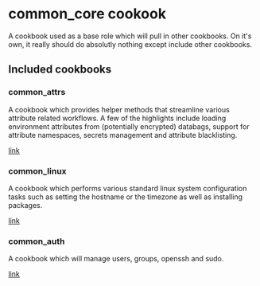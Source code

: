 # common_core cookook

A cookbook used as a base role which will pull in other cookbooks. On it's own, it really should do absolutly nothing except include other cookbooks. 

## Included cookbooks

### common_attrs

A cookbook which provides helper methods that streamline various attribute related workflows. A few of the highlights include loading environment attributes from (potentially encrypted) databags, support for attribute namespaces, secrets management and attribute blacklisting. 

[link](https://supermarket.chef.io/cookbooks/common_attrs)

### common_linux

A cookbook which performs various standard linux system configuration tasks such as setting the hostname or the timezone as well as installing packages. 

[link](https://supermarket.chef.io/cookbooks/common_linux)

### common_auth

A cookbook which will manage users, groups, openssh and sudo. 

[link](https://supermarket.chef.io/cookbooks/common_auth)

